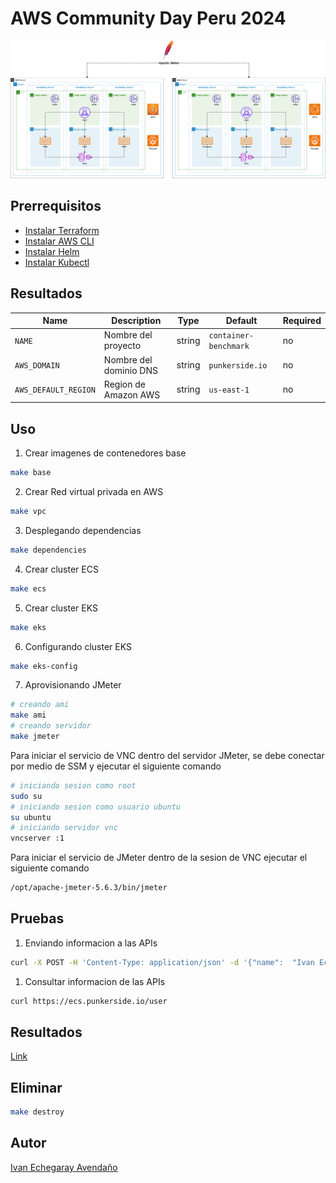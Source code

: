 # AWS Community Day Peru 2024

<p align="center">
  <img src="docs/architecture.png">
</p>

## **Prerrequisitos**

* [Instalar Terraform](https://www.terraform.io/downloads.html)
* [Instalar AWS CLI](https://docs.aws.amazon.com/cli/latest/userguide/cli-chap-install.html)
* [Instalar Helm](https://helm.sh/docs/intro/install/)
* [Instalar Kubectl](https://kubernetes.io/es/docs/tasks/tools/install-kubectl/#instalar-kubectl)

## **Resultados**

| Name | Description | Type | Default | Required |
|------|-------------|------|---------|----------|
| `NAME` | Nombre del proyecto | string | `container-benchmark` | no |
| `AWS_DOMAIN` | Nombre del dominio DNS | string | `punkerside.io` | no |
| `AWS_DEFAULT_REGION` | Region de Amazon AWS | string | `us-east-1` | no |

## **Uso**

1. Crear imagenes de contenedores base

```bash
make base
```

2. Crear Red virtual privada en AWS

```bash
make vpc
```

3. Desplegando dependencias

```bash
make dependencies
```

4. Crear cluster ECS

```bash
make ecs
```

5. Crear cluster EKS

```bash
make eks
```

6. Configurando cluster EKS

```bash
make eks-config
```

7. Aprovisionando JMeter

```bash
# creando ami
make ami
# creando servidor
make jmeter
```

Para iniciar el servicio de VNC dentro del servidor JMeter, se debe conectar por medio de SSM y ejecutar el siguiente comando

```bash
# iniciando sesion como root
sudo su
# iniciando sesion como usuario ubuntu
su ubuntu
# iniciando servidor vnc
vncserver :1
```

Para iniciar el servicio de JMeter dentro de la sesion de VNC ejecutar el siguiente comando

```bash
/opt/apache-jmeter-5.6.3/bin/jmeter
```


## Pruebas

1. Enviando informacion a las APIs

```bash
curl -X POST -H 'Content-Type: application/json' -d '{"name":  "Ivan Echegaray Avendaño", "email": "ivan.echegaray@outlook.com"}' https://ecs.punkerside.io/user
```

1. Consultar informacion de las APIs

```bash
curl https://ecs.punkerside.io/user
```

## **Resultados**

[Link](docs/result.md)

## Eliminar

```bash
make destroy
```

## Autor

[Ivan Echegaray Avendaño](https://github.com/punkerside/)